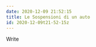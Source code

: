 ```yaml
---
date: 2020-12-09 21:52:15
title: Le Sospensioni di un auto 
id: 2020-12-09t21-52-15z
---
```


Write
